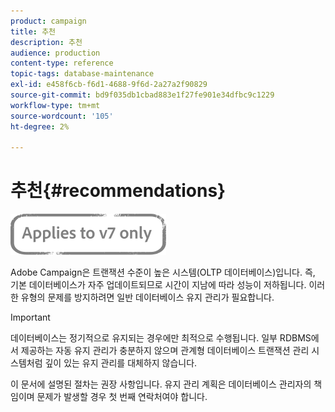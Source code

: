 ```yaml
---
product: campaign
title: 추천
description: 추천
audience: production
content-type: reference
topic-tags: database-maintenance
exl-id: e458f6cb-f6d1-4688-9f6d-2a27a2f90829
source-git-commit: bd9f035db1cbad883e1f27fe901e34dfbc9c1229
workflow-type: tm+mt
source-wordcount: '105'
ht-degree: 2%

---
```


# 추천{#recommendations}

![](../../assets/v7-only.svg)

Adobe Campaign은 트랜잭션 수준이 높은 시스템(OLTP 데이터베이스)입니다. 즉, 기본 데이터베이스가 자주 업데이트되므로 시간이 지남에 따라 성능이 저하됩니다. 이러한 유형의 문제를 방지하려면 일반 데이터베이스 유지 관리가 필요합니다.

>[!IMPORTANT]
>
>데이터베이스는 정기적으로 유지되는 경우에만 최적으로 수행됩니다. 일부 RDBMS에서 제공하는 자동 유지 관리가 충분하지 않으며 관계형 데이터베이스 트랜잭션 관리 시스템처럼 깊이 있는 유지 관리를 대체하지 않습니다.
>  
>이 문서에 설명된 절차는 권장 사항입니다. 유지 관리 계획은 데이터베이스 관리자의 책임이며 문제가 발생할 경우 첫 번째 연락처여야 합니다.
